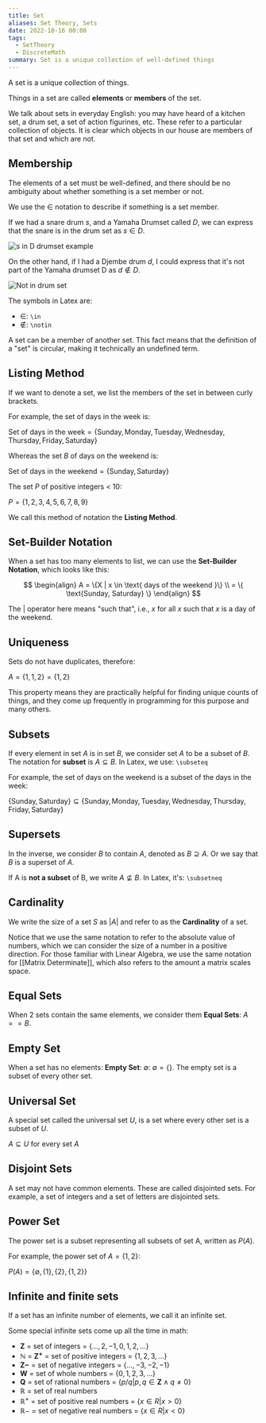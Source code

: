 ```yaml
---
title: Set
aliases: Set Theory, Sets
date: 2022-10-16 00:00
tags:
  - SetTheory
  - DiscreteMath
summary: Set is a unique collection of well-defined things
---
```


A set is a unique collection of things.

Things in a set are called **elements** or **members** of the set.

We talk about sets in everyday English: you may have heard of a kitchen set, a drum set, a set of action figurines, etc. These refer to a particular collection of objects. It is clear which objects in our house are members of that set and which are not.

## Membership

The elements of a set must be well-defined, and there should be no ambiguity about whether something is a set member or not.

We use the $\in$ notation to describe if something is a set member.

If we had a snare drum $s$, and a Yamaha Drumset called $D$, we can express that the snare is in the drum set as $s \in D$.

![s in D drumset example](_media/sets-indrumset.png)

On the other hand, if I had a Djembe drum $d$, I could express that it's not part of the Yamaha drumset D as $d \notin D$.
 
![Not in drum set](/_media/sets-notindrumset.png)

The symbols in Latex are:

- $\in$: `\in`
- $\notin$: `\notin`

A set can be a member of another set. This fact means that the definition of a "set" is circular, making it technically an undefined term.

## Listing Method

If we want to denote a set, we list the members of the set in between curly brackets.

For example, the set of days in the week is:

$\text{Set of days in the week} = \{\text{Sunday}, \text{Monday}, \text{Tuesday}, \text{Wednesday}, \text{Thursday}, \text{Friday}, \text{Saturday}\}$

Whereas the set $B$ of days on the weekend is:

$\text{Set of days in the weekend} = \{\text{Sunday}, \text{Saturday}\}$

The set $P$ of positive integers < 10:

$P = \{1,2,3,4,5,6,7,8,9\}$

We call this method of notation the **Listing Method**.

## Set-Builder Notation

When a set has too many elements to list, we can use the **Set-Builder Notation**, which looks like this:

$$
\begin{align}
A = \{X | x \in \text{ days of the weekend }\} \\
= \{ \text{Sunday, Saturday} \}
\end{align}
$$

The $|$ operator here means "such that", i.e., $x$ for all $x$ such that $x$ is a day of the weekend.

## Uniqueness

Sets do not have duplicates, therefore:

$A = \{1, 1, 2\} = \{1, 2\}$

This property means they are practically helpful for finding unique counts of things, and they come up frequently in programming for this purpose and many others.

## Subsets

If every element in set $A$ is in set $B$, we consider set $A$ to be a subset of $B$. The notation for **subset** is $A \subseteq B$. In Latex, we use: `\subseteq`

For example, the set of days on the weekend is a subset of the days in the week:

$\{\text{Sunday}, \text{Saturday}\} \subseteq \{\text{Sunday}, \text{Monday}, \text{Tuesday}, \text{Wednesday}, \text{Thursday}, \text{Friday}, \text{Saturday}\}$

## Supersets

In the inverse, we consider $B$ to contain $A$, denoted as $B \supseteq A$. Or we say that $B$ is a superset of $A$.

If A is **not a subset** of B, we write $A \nsubseteq B$. In Latex, it's: `\subsetneq`

## Cardinality

We write the size of a set $S$ as $|A|$ and refer to as the **Cardinality** of a set.

Notice that we use the same notation to refer to the absolute value of numbers, which we can consider the size of a number in a positive direction. For those familiar with Linear Algebra, we use the same notation for [[Matrix Determinate]], which also refers to the amount a matrix scales space.

## Equal Sets

When 2 sets contain the same elements, we consider them **Equal Sets**: $A == B$.

## Empty Set

When a set has no elements: **Empty Set**: $\emptyset$: $\emptyset = \{\}$. The empty set is a subset of every other set.

## Universal Set

A special set called the universal set $U$, is a set where every other set is a subset of $U$. 

$A \subseteq U$ for every set $A$

## Disjoint Sets

A set may not have common elements. These are called disjointed sets. For example, a set of integers and a set of letters are disjointed sets.

## Power Set

The power set is a subset representing all subsets of set A, written as $P(A)$.

For example, the power set of $A = \{1, 2\}$:

$P(A) = \{\emptyset, \{1\}, \{2\}, \{1, 2\}\}$

## Infinite and finite sets

If a set has an infinite number of elements, we call it an infinite set.

Some special infinite sets come up all the time in math:

* $\mathbf{Z}$ = set of integers = $\{...,2,−1,0,1,2, ...\}$
* $\mathbb{N}$ = $\mathbf{Z^{+}}$ = set of positive integers = $\{1,2,3,...\}$
* $\mathbf{Z−}$ = set of negative integers = $\{. . . , −3, −2, −1\}$
* $\mathbf{W}$ = set of whole numbers = $\{0,1,2,3,...\}$
* $\mathbf{Q}$ = set of rational numbers = $\{p/q|p, q ∈ \mathbf{Z} ∧ q \neq 0\}$
* $\mathbb{R}$ = set of real numbers
* $\mathbb{R^{+}}$ = set of positive real numbers = $\{x ∈ R|x > 0\}$
* $\mathbb{R}−$ = set of negative real numbers = $\{x ∈ R|x < 0\}$
